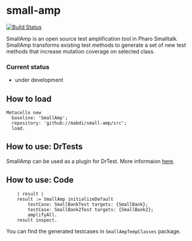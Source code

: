 # small-amp
[![Build Status](https://travis-ci.org/mabdi/small-amp.svg?branch=master)](https://travis-ci.org/mabdi/small-amp)

SmallAmp is an open source test amplification tool in Pharo Smalltalk. SmallAmp transforms existing test methods to generate a set of new test methods that increase mutation coverage on selected class.

### Current status 

- under development

## How to load
```smalltalk
Metacello new
  baseline: 'SmallAmp';
  repository: 'github://mabdi/small-amp/src';
  load.
```

## How to use: DrTests

SmallAmp can be used as a plugin for DrTest. More informaion [here](https://github.com/mabdi/small-amp/wiki/DrTests-Plugin).

## How to use: Code



```smalltalk
	| result |
	result := SmallAmp initializeDefault
		testCase: SmallBankTest targets: {SmallBank};
		testCase: SmallBank2Test targets: {SmallBank2};
		amplifyAll.
	result inspect.
 ```
 
 You can find the generated testcases in `SmallAmpTempClasses` package. 
